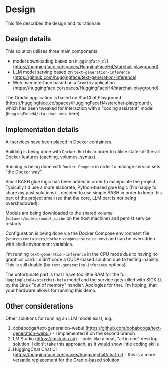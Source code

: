# Design
This file describes the design and its rationale.

## Design details

This solution utilises three main components:
- model downloading based on `huggingface_cli` (https://huggingface.co/spaces/HuggingFaceH4/starchat-playground)
- LLM model serving based on `text-generation-inference` (https://github.com/huggingface/text-generation-inference)
- Web user interface based on a `Gradio` application (https://huggingface.co/spaces/HuggingFaceH4/starchat-playground)

The Gradio application is based on StarChat Playground (https://huggingface.co/spaces/HuggingFaceH4/starchat-playground),
which has been tweaked for interaction with a "coding assistant" model (`HuggingFaceH4/starchat-beta` here).

## Implementation details
All services have been placed in Docker containers.

Building is being done with `Docker Buildx` in order to utilise state-of-the-art Docker features (caching, volumes, syntax).

Running is being done with `Docker Compose` in order to manage service sets "the Docker way".

Small BASH glue logic has been added in order to manipulate the project. Typically I'd use a more elaborate,
Python-based glue logic (I'm happy to share my past solutions). I decided to use simple BASH in order to keep this
part of the project small (so that the core, LLM part is not being overshadowed).

Models are being downloaded to the shared volume (`volumes/models/model_cache` on the host machine) and persist service restarts.

Configuration is being done via the Docker Compose environment file (`source/containers/docker-compose-service.env`)
and can be overridden with shell environment variables.

I'm running `text-generation-inference` in the CPU mode due to having no graphics card.
I didn't code a CUDA-based solution due to testing inability. This is still doable (by `text-generation-inference` options).

The unfortunate part is that I have too little RAM for the full, `HuggingFaceH4/starchat-beta` model and the service
gets killed with SIGKILL by the Linux "out of memory" handler. Apologies for that. I'm hoping, that your hardware allows
for running this demo.

## Other considerations

Other solutions for running an LLM model exist, e.g.:
1. oobabooga/text-generation-webui (https://github.com/oobabooga/text-generation-webui) - I implemented it on the second branch
2. LM Studio (https://lmstudio.ai/) - looks like a neat, "all in one" desktop solution. I didn't take this approach, as it would show little coding skills
3. HuggingChat Chat UI (https://huggingface.co/spaces/huggingchat/chat-ui) - this is a more versatile replacement for the Gradio-based solution
